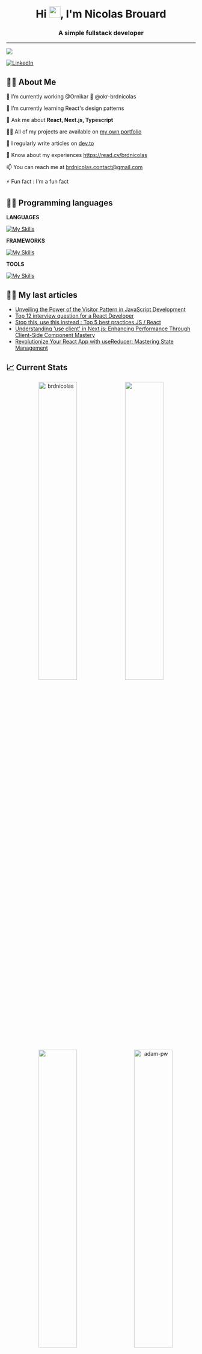 
<h1 align="center">Hi <img src='https://raw.githubusercontent.com/rahulkarda/rahulkarda/main/wave.gif' style="height: 30px;"/>, I'm Nicolas Brouard</h1>
<h3 align="center">A simple fullstack developer</h3>

--- 

[![](https://visitcount.itsvg.in/api?id=brdnicolas&icon=0&color=0)](https://visitcount.itsvg.in)

[![LinkedIn](https://img.shields.io/badge/LinkedIn-%230077B5.svg?logo=linkedin&logoColor=white)](https://linkedin.com/in/brdnicolas)



## 🙋‍♂️ About Me
🔭 I’m currently working @Ornikar 🚗 @okr-brdnicolas

🌱 I’m currently learning React's design patterns

💬 Ask me about **React, Next.js, Typescript**

👨‍💻 All of my projects are available on [my own portfolio](https://brdnicolas.com)

📝 I regularly write articles on [dev.to](https://dev.to/brdnicolas)

📄 Know about my experiences https://read.cv/brdnicolas

📫 You can reach me at <a href="mailto:brdnicolas.contact@gmail.com">brdnicolas.contact@gmail.com</a>

⚡ Fun fact : I'm a fun fact

## 👨‍💻 Programming languages
**LANGUAGES**

[![My Skills](https://skillicons.dev/icons?i=typescript,javascript,bash,python,html,css&perline=3)](https://skillicons.dev)

**FRAMEWORKS**

[![My Skills](https://skillicons.dev/icons?i=react,next,nest,tailwind,materialui,sass,redux,express,sequelize,postgresql,mysql,mongo&perline=3)](https://skillicons.dev)

**TOOLS**

[![My Skills](https://skillicons.dev/icons?i=git,github,gitlab,vscode,jest,figma,postman,docker,idea&perline=3)](https://skillicons.dev)

## ✍🏻 My last articles
<!-- BLOG-POST-LIST:START -->
- [Unveiling the Power of the Visitor Pattern in JavaScript Development](https://dev.to/exiosys/unveiling-the-power-of-the-visitor-pattern-in-javascript-development-4pb5)
- [Top 12 interview question for a React Developer](https://dev.to/exiosys/top-12-interview-question-for-a-react-developer-34f1)
- [Stop this, use this instead : Top 5 best practices JS / React](https://dev.to/exiosys/stop-this-use-this-instead-reactjs-javascript-14d4)
- [Understanding &#39;use client&#39; in Next.js: Enhancing Performance Through Client-Side Component Mastery](https://dev.to/exiosys/understanding-use-client-in-nextjs-enhancing-performance-through-client-side-component-mastery-10dg)
- [Revolutionize Your React App with useReducer: Mastering State Management](https://dev.to/exiosys/revolutionize-your-react-app-with-usereducer-mastering-state-management-naa)
<!-- BLOG-POST-LIST:END -->

## 📈 Current Stats
</div>
<p align="center"><img width="45%" src="https://github-readme-streak-stats.herokuapp.com/?user=brdnicolas&theme=gotham&show_icons=true" alt="brdnicolas"/>

<img width="45%" src="https://github-readme-stats-ten-gilt.vercel.app/api?username=brdnicolas&show_icons=true&theme=gotham"/>
</p>

<p align="center"><img  width="45%" src="https://github-readme-stats-ten-gilt.vercel.app/api/top-langs/?username=brdnicolas&theme=gotham"/>
<img width="45%" align="right" src="https://github.com/Adam-pw/Adam-pw/blob/main/animation_500_kxa883sd.gif?raw=true" alt="adam-pw" />

</p>

### ✍️ Random Dev Quote
![](https://quotes-github-readme.vercel.app/api?type=horizontal&theme=dracula)

### 😂 Random Dev Meme
<img src='https://randommeme-five.vercel.app/' style="height: 400px;"/>

<!-- Proudly created with GPRM ( https://gprm.itsvg.in ) -->
